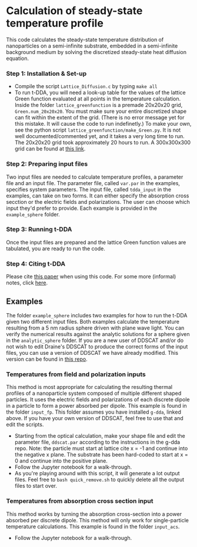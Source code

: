 # Calculation of steady-state temperature profile
This code calculates the steady-state temperature distribution of nanoparticles on a semi-infinite substrate, embedded in a semi-infinite background medium by solving the discretized steady-state heat diffusion equation.

### Step 1: Installation & Set-up
* Compile the script `Lattice_Diffusion.c` by typing `make all`
* To run t-DDA, you will need a look-up table for the values of the lattice Green function evaluated at all points in the temperature calculation. Inside the folder `lattice_greenfunction` is a premade 20x20x20 grid, `Green.num_20x20x20`. You must make sure your entire discretized shape can fit within the extent of the grid. (There is no error message yet for this mistake. It will cause the code to run indefinetly.) To make your own, see the python script `lattice_greenfunction/make_Green.py`. It is not well documented/commented  yet, and it takes a very long time to run. The 20x20x20 grid took approximately 20 hours to run. A  300x300x300 grid can be found at [this link](https://drive.google.com/file/d/1vtJJoeluL_DfTk8wFYkrMUdBL-KFVxul/view?usp=sharing).

### Step 2: Preparing input files
Two input files are needed to calculate temperature profiles, a parameter file and an input file. The parameter file, called `var.par` in the examples, specifies system parameters. The input file, called `tdda_input` in the examples, can take on two forms. It can either specify the absorption cross secction or the electric fields and polarizations. The user can choose which input they'd prefer to provide. Each example is provided in the `example_sphere` folder.

### Step 3: Running t-DDA
Once the input files are prepared and the lattice Green function values are tabulated, you are ready to run the code.

### Step 4: Citing t-DDA
Please cite [this paper](https://pubs.acs.org/doi/10.1021/jz500421z) when using this code. For some more (informal) notes, click [here](https://www.overleaf.com/read/mrdzxbrwspqt).

## Examples
The folder `example_sphere` includes two examples for how to run the t-DDA given two different input files. Both examples calculate the temperature resulting from a 5 nm radius sphere driven with plane wave light. You can verify the numerical results against the analytic solutions for a sphere given in the `analytic_sphere` folder. If you are a new user of DDSCAT and/or do not wish to edit Draine's DDSCAT to produce the correct forms of the input files, you can use a version of DDSCAT we have already modified. This version can be found in [this repo](https://github.com/MasielloGroup/g-dda).

### Temperatures from field and polarization inputs
This method is most appropriate for calculating the resulting thermal profiles of a nanoparticle system composed of multiple different shaped particles. It uses the electric fields and polarizations of each discrete dipole in a particle to form a power absorbed per dipole. This example is found in the folder `input_fp`. This folder assumes you have installed `g-dda`, linked above. If you have your own version of DDSCAT, feel free to use that and edit the scripts. 
* Starting from the optical calculation, make your shape file and edit the parameter file, `ddscat.par` according to the instructions in the g-dda repo. Note: the particle must start at lattice cite x = -1 and continue into the negative x plane. The substrate has been hard-coded to start at x = 0 and continue into the positive plane. 
* Follow the Jupyter notebook for a walk-through.
* As you're playing around with this script, it will generate a lot output files. Feel free to `bash quick_remove.sh` to quickly delete all the output files to start over. 

### Temperatures from absorption cross section input
This method works by turning the absorption cross-section into a power absorbed per discrete dipole. This method will only work for single-particle temperature calculations. This example is found in the folder `input_acs`.
* Follow the Jupyter notebook for a walk-through.